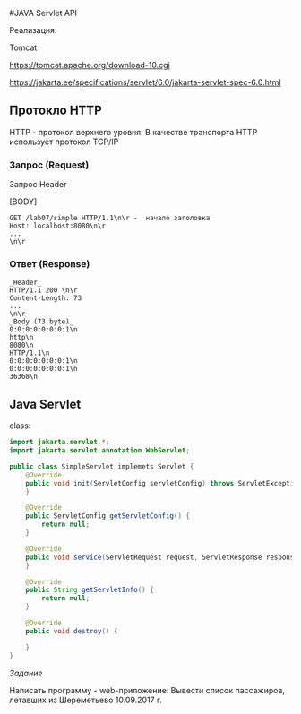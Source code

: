 #JAVA Servlet API

Реализация:

Tomcat

https://tomcat.apache.org/download-10.cgi

https://jakarta.ee/specifications/servlet/6.0/jakarta-servlet-spec-6.0.html

## Протокло HTTP

HTTP - протокол верхнего уровня. В качестве транспорта HTTP использует протокол TCP/IP

### Запрос (Request)
Запрос
Header

[BODY]
```
GET /lab07/simple HTTP/1.1\n\r -  начало заголовка
Host: localhost:8080\n\r
...
\n\r
```

### Ответ (Response)

```
_Header_
HTTP/1.1 200 \n\r
Content-Length: 73
...
\n\r
_Body (73 byte)_
0:0:0:0:0:0:0:1\n
http\n
8080\n
HTTP/1.1\n
0:0:0:0:0:0:0:1\n
0:0:0:0:0:0:0:1\n
36368\n
```

## Java Servlet

class:
```java
import jakarta.servlet.*;
import jakarta.servlet.annotation.WebServlet;

public class SimpleServlet implemets Servlet {
    @Override
    public void init(ServletConfig servletConfig) throws ServletException {
    }

    @Override
    public ServletConfig getServletConfig() {
        return null;
    }

    @Override
    public void service(ServletRequest request, ServletResponse response) throws ServletException, IOException {
    }

    @Override
    public String getServletInfo() {
        return null;
    }

    @Override
    public void destroy() {

    }
}
```
_Задание_

Написать программу - web-приложение:
Вывести список пассажиров, летавших из Шереметьево
10.09.2017 г.
